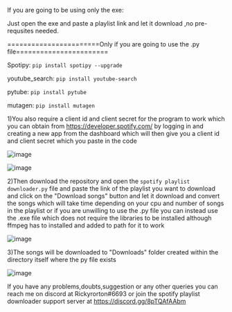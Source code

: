 If you are going to be using only the exe:

Just open the exe and paste a playlist link and let it download ,no pre-requsites needed.

=======================Only if you are going to use the .py file=======================

Spotipy:
```pip install spotipy --upgrade```

youtube_search:
```pip install youtube-search```

pytube:
```pip install pytube```

mutagen:
```pip install mutagen``` 

1)You also require a client id and client secret for the program to work which you can obtain from https://developer.spotify.com/ 
by logging in and creating a new app from the dashboard which will then give you a client id and client secret 
which you paste in the code

![image](https://user-images.githubusercontent.com/74890659/130178928-61802ff8-c549-4509-b055-5c96a440e34d.png)

![image](https://user-images.githubusercontent.com/74890659/130178984-0243cc2a-d180-45c9-b132-0d1783feabc3.png)

2)Then download the repository and open the ```spotify playlist downloader.py``` file and paste the link of 
the playlist you want to download and click on the "Download songs" button and let it download and convert 
the songs which will take time depending on your cpu and number of songs in the playlist or if you are 
unwilling to use the .py file you can instead use the .exe file which does not require the libraries to be
installed although ffmpeg has to installed and added to path for it to work

![image](https://user-images.githubusercontent.com/74890659/138553977-3c2c47c4-02bd-4ee4-9bff-c67abba51368.png)

3)The songs will be downloaded to "Downloads" folder created within the directory itself where the py file exists

![image](https://user-images.githubusercontent.com/74890659/130122888-4063f898-22de-4df9-95e2-fbdaaf3c9ecf.png)

If you have any problems,doubts,suggestion or any other queries you can reach me on discord at Rickyrorton#6693 or
join the spotify playlist downloader support server at https://discord.gg/8pTQAfAAbm
